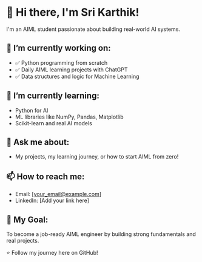 # 👋 Hi there, I'm Sri Karthik!

I'm an AIML student passionate about building real-world AI systems.

## 🔭 I’m currently working on:
- ✅ Python programming from scratch
- ✅ Daily AIML learning projects with ChatGPT
- ✅ Data structures and logic for Machine Learning

## 🌱 I’m currently learning:
- Python for AI
- ML libraries like NumPy, Pandas, Matplotlib
- Scikit-learn and real AI models

## 💬 Ask me about:
- My projects, my learning journey, or how to start AIML from zero!

## 📫 How to reach me:
- Email: [your_email@example.com]
- LinkedIn: [Add your link here]

## 🧠 My Goal:
To become a job-ready AIML engineer by building strong fundamentals and real projects.

⭐️ Follow my journey here on GitHub!


<!--
**Donthasrikarthik72/Donthasrikarthik72** is a ✨ _special_ ✨ repository because its `README.md` (this file) appears on your GitHub profile.

Here are some ideas to get you started:

- 🔭 I’m currently working on ...
- 🌱 I’m currently learning ...
- 👯 I’m looking to collaborate on ...
- 🤔 I’m looking for help with ...
- 💬 Ask me about ...
- 📫 How to reach me: ...
- 😄 Pronouns: ...
- ⚡ Fun fact: ...
-->
